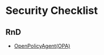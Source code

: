 # Security Checklist

## RnD
* [OpenPolicyAgent(OPA)](https://www.openpolicyagent.org/docs/latest/)

